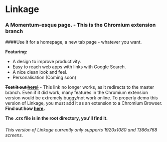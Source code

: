 # Linkage
### A Momentum-esque page. - This is the Chromium extension branch

####Use it for a homepage, a new tab page - whatever you want.

**Featuring:**
* A design to improve productivity.
* Easy to reach web apps with links with Google Search.
* A nice clean look and feel.
* Personalisation (Coming soon)

~~__Test it out [here!](http://dirranshad.github.io/Linkage "Linkage")__~~ - This link no longer works, as it redirects to the master branch. Even if it did work, many features in the Chromium extension version would be extremely buggy/not work online. To properly demo this version of Linkage, you must add it as an extension to a Chromium Browser. 
__Find out how [here](http://www.howtogeek.com/120743/how-to-install-extensions-from-outside-the-chrome-web-store/).__

__The .crx file is in the root directory, you'll find it.__

###### This version of Linkage currently only supports 1920x1080 and 1366x768 screens.
